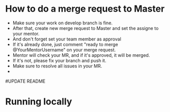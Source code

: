 # How to do a merge request to Master
* Make sure your work on develop branch is fine.
* After that, create new merge request to Master and set the assigne to your mentor.
* And don't forget set your team member as approval
* If it's already done, just comment "ready to merge @YourMentorUsername" on your merge request.
* Mentor will check your MR, and if it's approved, it will be merged.
* If it's not, please fix your branch and push it.
* Make sure to resolve all issues in your MR.
* 

#UPDATE README

# Running locally

